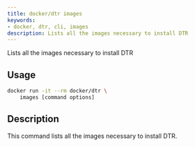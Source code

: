 ```yaml
---
title: docker/dtr images
keywords:
- docker, dtr, cli, images
description: Lists all the images necessary to install DTR
---
```


Lists all the images necessary to install DTR

## Usage

```bash
docker run -it --rm docker/dtr \
    images [command options]
```

## Description


This command lists all the images necessary to install DTR.



